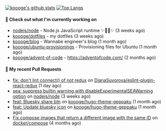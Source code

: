 [![koooge's github stats](https://github-readme-stats.vercel.app/api?username=koooge&count_private=true&show_icons=true)](https://github.com/anuraghazra/github-readme-stats)
[![Top Langs](https://github-readme-stats.vercel.app/api/top-langs/?username=koooge&langs_count=5)](https://github.com/anuraghazra/github-readme-stats)

#### 👷 Check out what I'm currently working on

- [nodejs/node](https://github.com/nodejs/node) - Node.js JavaScript runtime ✨🐢🚀✨ (3 weeks ago)
- [koooge/dotfiles](https://github.com/koooge/dotfiles) - my dotfiles (3 weeks ago)
- [koooge/blog](https://github.com/koooge/blog) - Wannabe engineer&#39;s blog (1 month ago)
- [koooge/ubuntu-provisionings](https://github.com/koooge/ubuntu-provisionings) - Provisioning files for Ubuntu (1 month ago)
- [koooge/advent-of-code](https://github.com/koooge/advent-of-code) - https://adventofcode.com/ (2 months ago)

#### 🔨 My recent Pull Requests

- [fix: don&#39;t lint connect() of not redux](https://github.com/DianaSuvorova/eslint-plugin-react-redux/pull/103) on [DianaSuvorova/eslint-plugin-react-redux](https://github.com/DianaSuvorova/eslint-plugin-react-redux) (1 day ago)
- [sea: suppress builtin warning with disableExperimentalSEAWarning option](https://github.com/nodejs/node/pull/57086) on [nodejs/node](https://github.com/nodejs/node) (3 weeks ago)
- [feat: Bluesky share btn](https://github.com/koooge/hugo-theme-geppaku/pull/55) on [koooge/hugo-theme-geppaku](https://github.com/koooge/hugo-theme-geppaku) (1 month ago)
- [feat: Update bluesky icon](https://github.com/koooge/hugo-theme-geppaku/pull/54) on [koooge/hugo-theme-geppaku](https://github.com/koooge/hugo-theme-geppaku) (1 month ago)
- [Fix compose images that return a different image with the same ID](https://github.com/docker/compose/pull/12278) on [docker/compose](https://github.com/docker/compose) (4 months ago)
